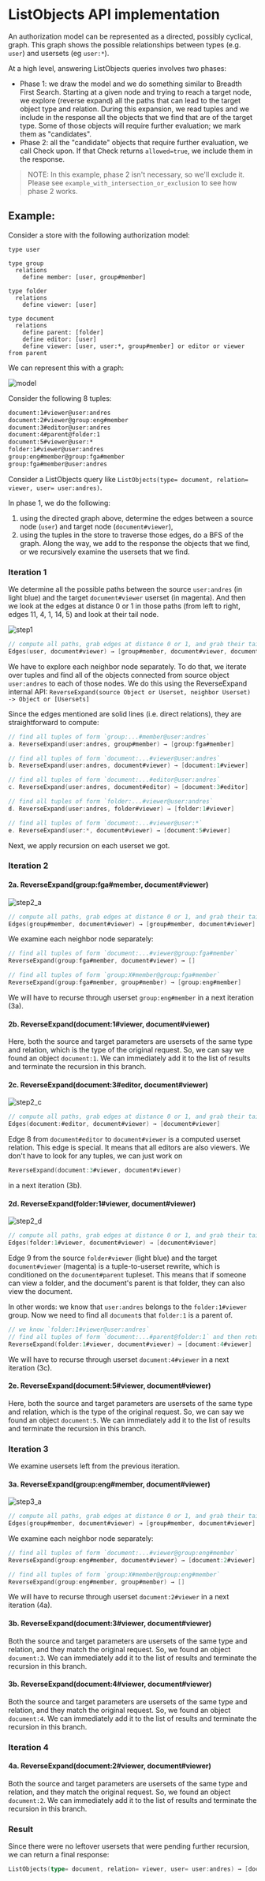 # ListObjects API implementation

An authorization model can be represented as a directed, possibly cyclical, graph. This graph shows the possible relationships between types (e.g. `user`) and usersets (eg `user:*`).

At a high level, answering ListObjects queries involves two phases:

- Phase 1: we draw the model and we do something similar to Breadth First Search. Starting at a given node and trying to reach a target node, we explore (reverse expand) all the paths that can lead to the target object type and relation. During this expansion, we read tuples and we include in the response all the objects that we find that are of the target type. Some of those objects will require further evaluation; we mark them as "candidates".
- Phase 2: all the "candidate" objects that require further evaluation, we call Check upon. If that Check returns `allowed=true`, we include them in the response.

> NOTE: In this example, phase 2 isn't necessary, so we'll exclude it. Please see `example_with_intersection_or_exclusion` to see how phase 2 works.

## Example:
Consider a store with the following authorization model:

```
type user

type group
  relations
    define member: [user, group#member]

type folder
  relations
    define viewer: [user]

type document
  relations
    define parent: [folder]
    define editor: [user]
    define viewer: [user, user:*, group#member] or editor or viewer from parent
```

We can represent this with a graph:

![model](model.svg)

Consider the following 8 tuples: 

```html
document:1#viewer@user:andres
document:2#viewer@group:eng#member
document:3#editor@user:andres
document:4#parent@folder:1
document:5#viewer@user:*
folder:1#viewer@user:andres
group:eng#member@group:fga#member
group:fga#member@user:andres
```

Consider a ListObjects query like `ListObjects(type= document, relation= viewer, user= user:andres)`.

In phase 1, we do the following:

1. using the directed graph above, determine the edges between a source node (`user`) and target node (`document#viewer`),
2. using the tuples in the store to traverse those edges, do a BFS of the graph. Along the way, we add to the response the objects that we find, or we recursively examine the usersets that we find.

### Iteration 1

We determine all the possible paths between the source `user:andres` (in light blue) and the target `document#viewer` userset (in magenta). And then we look at the edges at distance 0 or 1 in those paths (from left to right, edges 11, 4, 1, 14, 5) and look at their tail node.

![step1](1.svg)

```go
// compute all paths, grab edges at distance 0 or 1, and grab their tails
Edges(user, document#viewer) → [group#member, document#viewer, document#editor, folder#viewer, document#viewer]
```

We have to explore each neighbor node separately. To do that, we iterate over tuples and find all of the objects connected from source object `user:andres` to each of those nodes. We do this using the ReverseExpand internal API: `ReverseExpand(source Object or Userset, neighbor Userset) -> Object or [Usersets]`

Since the edges mentioned are solid lines (i.e. direct relations), they are straightforward to compute:

```go
// find all tuples of form `group:...#member@user:andres`
a. ReverseExpand(user:andres, group#member) → [group:fga#member]

// find all tuples of form `document:...#viewer@user:andres`
b. ReverseExpand(user:andres, document#viewer) → [document:1#viewer]

// find all tuples of form `document:...#editor@user:andres`
c. ReverseExpand(user:andres, document#editor) → [document:3#editor]

// find all tuples of form `folder:...#viewer@user:andres`
d. ReverseExpand(user:andres, folder#viewer) → [folder:1#viewer]

// find all tuples of form `document:...#viewer@user:*`
e. ReverseExpand(user:*, document#viewer) → [document:5#viewer]
```

Next, we apply recursion on each userset we got.

### Iteration 2

#### 2a. ReverseExpand(group:fga#member, document#viewer)

![step2_a](2_a.svg)

```go
// compute all paths, grab edges at distance 0 or 1, and grab their tails
Edges(group#member, document#viewer) → [group#member, document#viewer]
```

We examine each neighbor node separately:

```go
// find all tuples of form `document:...#viewer@group:fga#member`
ReverseExpand(group:fga#member, document#viewer) → []

// find all tuples of form `group:X#member@group:fga#member`
ReverseExpand(group:fga#member, group#member) → [group:eng#member]
```

We will have to recurse through userset `group:eng#member` in a next iteration (3a).

#### 2b. ReverseExpand(document:1#viewer, document#viewer)

Here, both the source and target parameters are usersets of the same type and relation, which is the type of the original request. So, we can say we found an object `document:1`. We can immediately add it to the list of results and terminate the recursion in this branch.

#### 2c. ReverseExpand(document:3#editor, document#viewer)

![step2_c](2_c.svg)

```go
// compute all paths, grab edges at distance 0 or 1, and grab their tails
Edges(document:#editor, document#viewer) → [document#viewer]
```

Edge 8 from `document#editor` to `document#viewer` is a computed userset relation. This edge is special. It means that all editors are also viewers. We don't have to look for any tuples, we can just work on 

```go
ReverseExpand(document:3#viewer, document#viewer)
```

in a next iteration (3b).

#### 2d. ReverseExpand(folder:1#viewer, document#viewer)

![step2_d](2_d.svg)

```go
// compute all paths, grab edges at distance 0 or 1, and grab their tails
Edges(folder:1#viewer, document#viewer) → [document#viewer]
```

Edge 9 from the source `folder#viewer` (light blue) and the target `document#viewer` (magenta) is a tuple-to-userset rewrite, which is conditioned on the `document#parent` tupleset. This means that if someone can view a folder, and the document's parent is that folder, they can also view the document. 

In other words: we know that `user:andres` belongs to the `folder:1#viewer` group. Now we need to find all `document`s that `folder:1` is a parent of.

```go
// we know `folder:1#viewer@user:andres`
// find all tuples of form `document:...#parent@folder:1` and then return `document:...#viewer`
ReverseExpand(folder:1#viewer, document#viewer) → [document:4#viewer]
```

We will have to recurse through userset `document:4#viewer` in a next iteration (3c).

#### 2e. ReverseExpand(document:5#viewer, document#viewer)

Here, both the source and target parameters are usersets of the same type and relation, which is the type of the original request. So, we can say we found an object `document:5`. We can immediately add it to the list of results and terminate the recursion in this branch.

### Iteration 3

We examine usersets left from the previous iteration.

#### 3a. ReverseExpand(group:eng#member, document#viewer)

<!-- 
digraph G {
    
    rankdir=BT
    
  "group#member"  [style=filled,fillcolor=lightblue]
    
  "folder#viewer" 
  
  "document#viewer" [style=filled,fillcolor=magenta]

  user -> "group#member"
  
  "group#member" -> "group#member" [color=red]
  
  "group#member" -> "document#viewer"  [color=red]
  
  user -> "document#editor"
  
  user -> "document#viewer"
  
  "document#editor" -> "document#viewer" [style=dotted]
  
  user -> "folder#viewer"
  
  "folder#viewer" -> "document#viewer"  [style=dashed]
  
  folder -> "document#parent" 
  
  "folder#viewer" -> "document#parent"
  
  "user:*" -> "document#viewer"
}
-->

![step3_a](3_a.svg)

```go
// compute all paths, grab edges at distance 0 or 1, and grab their tails
Edges(group#member, document#viewer) → [group#member, document#viewer]
```

We examine each neighbor node separately:

```go
// find all tuples of form `document:...#viewer@group:eng#member`
ReverseExpand(group:eng#member, document#viewer) → [document:2#viewer]

// find all tuples of form `group:X#member@group:eng#member`
ReverseExpand(group:eng#member, group#member) → []
```

We will have to recurse through userset `document:2#viewer` in a next iteration (4a).

#### 3b. ReverseExpand(document:3#viewer, document#viewer)

Both the source and target parameters are usersets of the same type and relation, and they match the original request. So, we found an object `document:3`. We can immediately add it to the list of results and terminate the recursion in this branch.

#### 3b. ReverseExpand(document:4#viewer, document#viewer)

Both the source and target parameters are usersets of the same type and relation, and they match the original request. So, we found an object `document:4`. We can immediately add it to the list of results and terminate the recursion in this branch.

### Iteration 4

#### 4a. ReverseExpand(document:2#viewer, document#viewer)

Both the source and target parameters are usersets of the same type and relation, and they match the original request. So, we found an object `document:2`. We can immediately add it to the list of results and terminate the recursion in this branch.

### Result

Since there were no leftover usersets that were pending further recursion, we can return a final response:

```go
ListObjects(type= document, relation= viewer, user= user:andres) → [document:1, document:2, document:3, document:4, document:5]
```